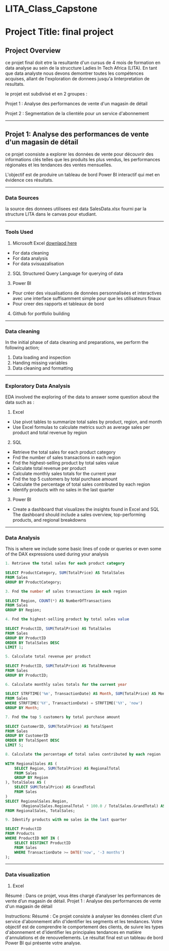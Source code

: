# LITA_Class_Capstone

# Project Title: final project

## Project Overview
ce projet final doit etre la resultante d'un cursus de 4 mois de formation en data analyse au sein de la struccture Ladies In Tech Africa (LITA).
En tant que data analyste nous devons demontrer toutes les compétences acquises, allant de l'exploration de donnees jusqu'a linterpretation de resultats.

le projet est subdivisé et en 2 groupes :

Projet 1 : Analyse des performances de vente d'un magasin de détail

Projet 2 : Segmentation de la clientèle pour un service d'abonnement

-------------

## Projet 1: Analyse des performances de vente d'un magasin de détail

ce projet coonsiste a explorer les données de vente pour découvrir des informations clés telles que les produits les plus vendus, les performances
régionales et les tendances des ventes mensuelles. 

L'objectif est de produire un tableau de bord Power BI interactif qui met en évidence ces résultats.

-------

### Data Sources
la source des donnees utilisees est data SalesData.xlsx fourni par la structure LITA dans le canvas pour etudiant.

----

### Tools Used
1. Microsoft Excel [downlaod here](https://www.microsoft.com)
- For data cleaning
- For data analysis
- For data svisuazalisation
  
2. SQL Structured Query Language for querying of data
   
3. Power BI
- Pour créer des visualisations de données personnalisées et interactives avec une interface suffisamment simple pour que les utilisateurs finaux
- Pour creer des rapports et tableaux de bord

4. Github  for portfolio building

------

### Data cleaning
In the initial phase of data cleaning and preparations, we perform the following action;
1. Data loading and inspection
2. Handing missing variables
3. Data cleaning and formatting

-----

### Exploratory Data Analysis
EDA involved the exploring of the data to answer some question about the data such as :

1. Excel
- Use pivot tables to summarize total sales by product, region, and month
- Use Excel formulas to calculate metrics such as average sales per product and total revenue by region

2. SQL
- Retrieve the total sales for each product category
- Fnd the number of sales transactions in each region
- Fnd the highest-selling product by total sales value
- Calculate total revenue per product
- Calculate monthly sales totals for the current year
- Fnd the top 5 customers by total purchase amount
- Calculate the percentage of total sales contributed by each region
- Identify products with no sales in the last quarter

3. Power BI
- Create a dashboard that visualizes the insights found in Excel and SQL
The dashboard should include a sales overview, top-performing products, and regional breakdowns

-----

### Data Analysis
This is where we include some basic lines of code or queries or even some of the DAX expressions used during your analysis

```SQL
1. Retrieve the total sales for each product category
   
SELECT ProductCategory, SUM(TotalPrice) AS TotalSales
FROM Sales
GROUP BY ProductCategory;

3. Fnd the number of sales transactions in each region
   
SELECT Region, COUNT(*) AS NumberOfTransactions
FROM Sales
GROUP BY Region;

4. Fnd the highest-selling product by total sales value
   
SELECT ProductID, SUM(TotalPrice) AS TotalSales
FROM Sales
GROUP BY ProductID
ORDER BY TotalSales DESC
LIMIT 1;

5. Calculate total revenue per product
   
SELECT ProductID, SUM(TotalPrice) AS TotalRevenue
FROM Sales
GROUP BY ProductID;

6. Calculate monthly sales totals for the current year
   
SELECT STRFTIME('%m', TransactionDate) AS Month, SUM(TotalPrice) AS MonthlySales
FROM Sales
WHERE STRFTIME('%Y', TransactionDate) = STRFTIME('%Y', 'now')
GROUP BY Month;

7. Fnd the top 5 customers by total purchase amount
   
SELECT CustomerID, SUM(TotalPrice) AS TotalSpent
FROM Sales
GROUP BY CustomerID
ORDER BY TotalSpent DESC
LIMIT 5;

8. Calculate the percentage of total sales contributed by each region
   
WITH RegionalSales AS (
    SELECT Region, SUM(TotalPrice) AS RegionalTotal
    FROM Sales
    GROUP BY Region
), TotalSales AS (
    SELECT SUM(TotalPrice) AS GrandTotal
    FROM Sales
)
SELECT RegionalSales.Region,
       (RegionalSales.RegionalTotal * 100.0 / TotalSales.GrandTotal) AS SalesPercentage
FROM RegionalSales, TotalSales;

9. Identify products with no sales in the last quarter

SELECT ProductID
FROM Products
WHERE ProductID NOT IN (
    SELECT DISTINCT ProductID
    FROM Sales
    WHERE TransactionDate >= DATE('now', '-3 months')
);
```

-----

### Data visualization 

1. Excel




Résumé : Dans ce projet, vous êtes chargé d’analyser les performances de vente d’un magasin de détail.
Projet 1 : Analyse des performances de vente d'un magasin de détail

Instructions:
Résumé : Ce projet consiste à analyser les données client d'un service d'abonnement afin d'identifier les segments et les
tendances. Votre objectif est de comprendre le comportement des clients, de suivre les types d'abonnement et d'identifier
les principales tendances en matière d'annulations et de renouvellements. Le résultat final est un tableau de bord
Power BI qui présente votre analyse.
